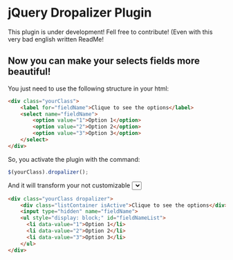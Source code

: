 jQuery Dropalizer Plugin
========================

This plugin is under development! Fell free to contribute!
(Even with this very bad english written ReadMe!

## Now you can make your selects fields more beautiful!

You just need to use the following structure in your html:

```html
<div class="yourClass">
	<label for="fieldName">Clique to see the options</label>
	<select name="fieldName">
		<option value="1">Option 1</option>
		<option value="2">Option 2</option>
		<option value="3">Option 3</option>
	</select>
</div>
```

So, you activate the plugin with the command:

```javascript
$(yourClass).dropalizer();
```

And it will transform your not customizable <select> tag into a group of div and ul wich you can style with normal CSS:

```html
<div class="yourClass dropalizer">
	<div class="listContainer isActive">Clique to see the options</div>
	<input type="hidden" name="fieldName">
	<ul style="display: block;" id="fieldNameList">
	  <li data-value="1">Option 1</li>
	  <li data-value="2">Option 2</li>
	  <li data-value="3">Option 3</li>
	</ul>
</div>
```





